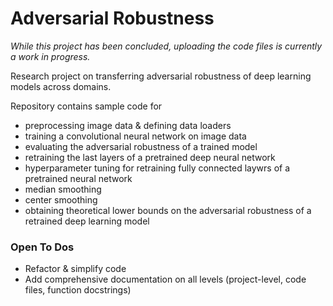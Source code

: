# Adversarial Robustness

*While this project has been concluded, uploading the code files is currently a work in progress.*

Research project on transferring adversarial robustness of deep learning models across domains.

Repository contains sample code for 
- preprocessing image data & defining data loaders 
- training a convolutional neural network on image data
- evaluating the adversarial robustness of a trained model
- retraining the last layers of a pretrained deep neural network
- hyperparameter tuning for retraining fully connected laywrs of a pretrained neural network
- median smoothing
- center smoothing
- obtaining theoretical lower bounds on the adversarial robustness of a retrained deep learning model

### Open To Dos
- Refactor & simplify code
- Add comprehensive documentation on all levels (project-level, code files, function docstrings)
